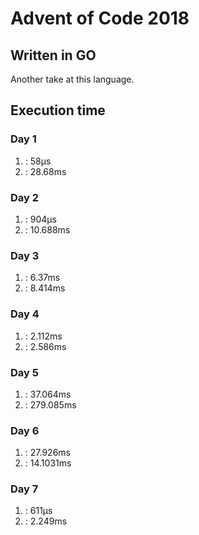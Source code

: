 # Advent of Code 2018
## Written in GO

Another take at this language.

## Execution time 

### Day 1

1. : 58µs
2. : 28.68ms

### Day 2

1. : 904µs
2. : 10.688ms

### Day 3

1. : 6.37ms
2. : 8.414ms

### Day 4

1. : 2.112ms
2. : 2.586ms

### Day 5
    
1. : 37.064ms
2. : 279.085ms

### Day 6

1. : 27.926ms
1. : 14.1031ms

### Day 7
 
 1. : 611µs
 2. : 2.249ms